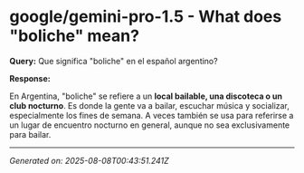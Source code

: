 # google/gemini-pro-1.5 - What does "boliche" mean?

**Query:** Que significa "boliche" en el español argentino?



**Response:**

En Argentina, "boliche" se refiere a un **local bailable, una discoteca o un club nocturno**.  Es donde la gente va a bailar, escuchar música y socializar, especialmente los fines de semana.  A veces también se usa para referirse a un lugar de encuentro nocturno en general, aunque no sea exclusivamente para bailar.


---
*Generated on: 2025-08-08T00:43:51.241Z*
